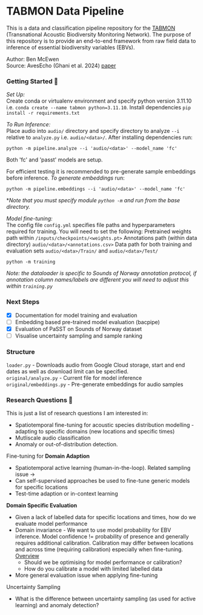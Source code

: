 # TABMON Data Pipeline
This is a data and classification pipeline repository for the [TABMON](https://www.biodiversa.eu/2024/04/15/tabmon/) (Transnational Acoustic Biodiversity Monitoring Network). The purpose of this repository is to provide an end-to-end framework from raw field data to inference of essential biodiversity variables (EBVs).

Author: Ben McEwen \
Source: AvesEcho (Ghani et al. 2024) [paper](https://arxiv.org/abs/2409.15383)

### Getting Started 🌱
*Set Up:*\
Create conda or virtualenv environment and specify python version 3.11.10 i.e. `conda create --name tabmon python=3.11.10`.
Install dependencies `pip install -r requirements.txt`

*To Run Inference:*\
Place audio into `audio/` directory and specify directory to analyze `--i` relative to `analyze.py` i.e. `audio/<data>/`.
After installing dependencies run:
```
python -m pipeline.analyze --i 'audio/<data>' --model_name 'fc'
```
Both 'fc' and 'passt' models are setup.

For efficient testing it is recommended to pre-generate sample embeddings before inference.
*To generate embeddings* run:
```
python -m pipeline.embeddings --i 'audio/<data>' --model_name 'fc'
```
**Note that you must specify module `python -m` and run from the base directory.*

*Model fine-tuning:*\
The config file `config.yml` specifies file paths and hyperparameters required for training. You will need to set the following:
Pretrained weights path within `/inputs/checkpoints/<weights.pt>`
Annotations path (within data directory) `audio/<data>/<annotations.csv>`
Data path for both training and evaluation sets `audio/<data>/Train/` and `audio/<data>/Test/`

```
python -m training
```

*Note: the dataloader is specific to Sounds of Norway annotation protocol, if annotation column names/labels are different you will need to adjust this within `training.py`*

### Next Steps
- [X] Documentation for model training and evaluation
- [ ] Embedding based pre-trained model evaluation (bacpipe)
- [X] Evaluation of PaSST on Sounds of Norway dataset
- [ ] Visualise uncertainty sampling and sample ranking

### Structure
`loader.py` - Downloads audio from Google Cloud storage, start and end dates as well as download limit can be specified. \
`original/analyze.py` - Current file for model inference \
`original/embeddings.py` - Pre-generate embeddings for audio samples 


### Research Questions 🚀
This is just a list of research questions I am interested in:
- Spatiotemporal fine-tuning for acoustic species distribution modelling - adapting to specific domains (new locations and specific times)
- Mutliscale audio classification
- Anomaly or out-of-distribution detection.

Fine-tuning for **Domain Adaption**
- Spatiotemporal active learning (human-in-the-loop). Related sampling issue ->
- Can self-supervised approaches be used to fine-tune generic models for specific locations
- Test-time adaption or in-context learning

**Domain Specific Evaluation**
- Given a lack of labelled data for specific locations and times, how do we evaluate model performance
- Domain invariance - We want to use model probability for EBV inference. Model confidence != probability of presence and generally requires additional calibration. Calibration may differ between locations and across time (requiring calibration) especially when fine-tuning. [Overview](https://scikit-learn.org/1.5/modules/calibration.html)
    - Should we be optimising for model performance or calibration?
    - How do you calibrate a model with limited labelled data
- More general evaluation issue when applying fine-tuning

Uncertainty Sampling
- What is the difference between uncertainty sampling (as used for active learning) and anomaly detection?